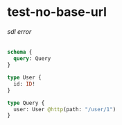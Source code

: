 # test-no-base-url

###### sdl error

```graphql @server
schema {
  query: Query
}

type User {
  id: ID!
}

type Query {
  user: User @http(path: "/user/1")
}
```
